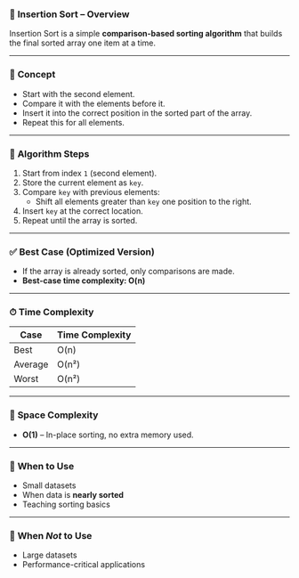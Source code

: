 

### 📘 **Insertion Sort – Overview**
Insertion Sort is a simple **comparison-based sorting algorithm** that builds the final sorted array one item at a time.

---

### 🧠 **Concept**
- Start with the second element.
- Compare it with the elements before it.
- Insert it into the correct position in the sorted part of the array.
- Repeat this for all elements.

---

### 🔁 **Algorithm Steps**
1. Start from index `1` (second element).
2. Store the current element as `key`.
3. Compare `key` with previous elements:
    - Shift all elements greater than `key` one position to the right.
4. Insert `key` at the correct location.
5. Repeat until the array is sorted.

---

### ✅ **Best Case (Optimized Version)**
- If the array is already sorted, only comparisons are made.
- **Best-case time complexity: O(n)**

---

### ⏱ **Time Complexity**
| Case       | Time Complexity |
|------------|------------------|
| Best       | O(n)             |
| Average    | O(n²)            |
| Worst      | O(n²)            |

---

### 🧮 **Space Complexity**
- **O(1)** – In-place sorting, no extra memory used.

---

### 📌 **When to Use**
- Small datasets
- When data is **nearly sorted**
- Teaching sorting basics

---

### 🚫 **When *Not* to Use**
- Large datasets
- Performance-critical applications
